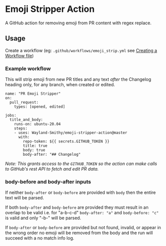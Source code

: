 # Emoji Stripper Action
A GitHub action for removing emoji from PR content with regex replace.

## Usage

Create a workflow (eg: `.github/workflows/emoji_strip.yml` see [Creating a Workflow file](https://help.github.com/en/articles/configuring-a-workflow#creating-a-workflow-file))

### Example workflow
This will strip emoji from new PR titles and any text _after_ the Changelog heading only, for any branch, when created or edited.
```
name: "PR Emoji Stripper"
on:
  pull_request:
    types: [opened, edited]

jobs:
  title_and_body:
    runs-on: ubuntu-20.04
    steps:
    - uses: Wayland-Smithy/emoji-stripper-action@master
      with:
        repo-token: ${{ secrets.GITHUB_TOKEN }}
        title: true
        body: true
        body-after: "## Changelog"
```

_Note: This grants access to the `GITHUB_TOKEN` so the action can make calls to GitHub's rest API to fetch and edit PR data._

### body-before and body-after inputs
If neither `body-after` or `body-before` are provided with `body` then the entire text will be parsed.

If both `body-after` and `body-before` are provided they must result in an overlap to be valid i.e. for "a-b-c-d" `body-after: "a"` and `body-before: "c"` is valid and only "-b-" will be parsed.

If `body-after` or `body-before` are provided but not found, invalid, or appear in the wrong order no emoji will be removed from the body and the run will succeed with a no match info log.
